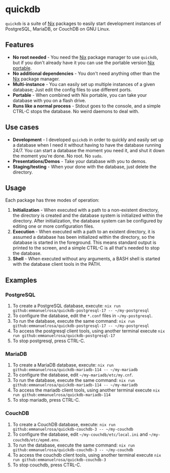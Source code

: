 # quickdb

`quickdb` is a suite of [Nix](https://nixos.org) packages to easily start development instances of PostgreSQL, MariaDB, or CouchDB on GNU Linux. 

## Features

- __No root needed__ - You need the [Nix](https://nixos.org) package manager to use `quickdb`, but if you don't already have it you can use the portable version [Nix portable](https://github.com/DavHau/nix-portable).
- __No additional dependencies__ - You don't need anything other than the [Nix](https://nixos.org) package manager.
- __Multi-instance__ - You can easily set up multiple instances of a given database; Just edit the config files to use different ports.
- __Portable__ - When combined with Nix portable, you can take your database with you on a flash drive.
- __Runs like a normal process__ - Stdout goes to the console, and a simple CTRL-C stops the database. No weird daemons to deal with.

## Use cases

- __Development__ - I developed `quickdb` in order to quickly and easily set up a database when I need it without having to have the database running 24/7. You can start a database the moment you need it, and shut it down the moment you're done. No root. No `sudo`.
- __Presentations/Demos__ - Take your database with you to demos.
- __Staging/testing__ - When your done with the database, just delete the directory.

## Usage

Each package has three modes of operation:

1. __Initialization__ - When executed with a path to a non-existent directory, the directory is created and the database system is initialized within the directory. After initialization, the database system can be configured by editing one or more configuration files.
2. __Execution__ - When executed with a path to an existent directory, it is assumed a database has been initialized within the directory, so the database is started in the foreground. This means standard output is printed to the screen, and a simple CTRL-C is all that's needed to stop the database.
3. __Shell__ - When executed without any arguments, a BASH shell is started with the database client tools in the PATH.

## Examples

### PostgreSQL

1. To create a PostgreSQL database, execute: `nix run github:emmanuelrosa/quickdb-postgresql-17 -- ~/my-postgresql`
2. To configure the database, edit the `*.conf` files in `~/my-postgresql`. 
3. To run the database, execute the same command: `nix run github:emmanuelrosa/quickdb-postgresql-17 -- ~/my-postgresql`
4. To access the postgresql client tools, using another terminal execute `nix run github:emmanuelrosa/quickdb-postgresql-17`
5. To stop postgresql, press CTRL-C.

### MariaDB

1. To create a MariaDB database, execute: `nix run github:emmanuelrosa/quickdb-mariadb-114 -- ~/my-mariadb`
2. To configure the database, edit `~/my-mariadb/etc/my.cnf`. 
3. To run the database, execute the same command: `nix run github:emmanuelrosa/quickdb-mariadb-114 -- ~/my-mariadb`
4. To access the mariadb client tools, using another terminal execute `nix run github:emmanuelrosa/quickdb-mariadb-114`
5. To stop mariadb, press CTRL-C.

### CouchDB

1. To create a CouchDB database, execute: `nix run github:emmanuelrosa/quickdb-couchdb-3 -- ~/my-couchdb`
2. To configure the database, edit `~/my-couchdb/etc/local.ini` and `~/my-couchdb/etc/epmd.env`. 
3. To run the database, execute the same command: `nix run github:emmanuelrosa/quickdb-couchdb-3 -- ~/my-couchdb`
4. To access the couchdb client tools, using another terminal execute `nix run github:emmanuelrosa/quickdb-couchdb-3`
5. To stop couchdb, press CTRL-C.
